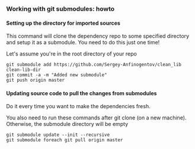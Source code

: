 ### Working with git submodules: howto
#### Setting up the directory for imported sources

This command will clone the dependency repo to some specified directory 
and setup it as a submodule. You need to do this just one time!

Let's assume you're in the root directory of your repo

```
git submodule add https://github.com/Sergey-Anfinogentov/clean_lib clean-lib-dir
git commit -a -m "Added new submodule"
git push origin master
```

#### Updating source code to pull the changes from submodules

Do it every time you want to make the dependencies fresh.

You also need to run these commands after git clone (on a new machine). Otherwise, 
the submodule directory will be empty

```
git submodule update --init --recursive
git submodule foreach git pull origin master
```

